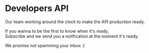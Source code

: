 # Developers API

Our team working around the clock to make the API production ready.

If you wanna to be the first to know when it's ready,<br>
Subscribe and we send you a notification at the moment it's ready.

<subscribe-form list="api"></subscribe-form>

We promise not spamming your inbox :)